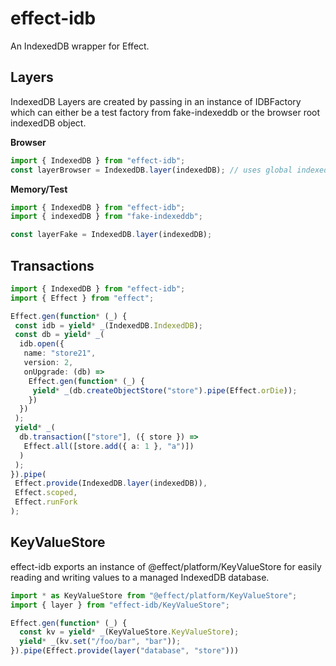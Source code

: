 # effect-idb

An IndexedDB wrapper for Effect.

## Layers

IndexedDB Layers are created by passing in an instance of IDBFactory which can either be a test factory from fake-indexeddb or the browser root indexedDB object.

**Browser**

```ts
import { IndexedDB } from "effect-idb";
const layerBrowser = IndexedDB.layer(indexedDB); // uses global indexedDB instance
```

**Memory/Test**

```ts
import { IndexedDB } from "effect-idb";
import { indexedDB } from "fake-indexeddb";

const layerFake = IndexedDB.layer(indexedDB);
```

## Transactions

```ts
import { IndexedDB } from "effect-idb";
import { Effect } from "effect";

Effect.gen(function* (_) {
 const idb = yield* _(IndexedDB.IndexedDB);
 const db = yield* _(
  idb.open({
   name: "store21",
   version: 2,
   onUpgrade: (db) =>
    Effect.gen(function* (_) {
     yield* _(db.createObjectStore("store").pipe(Effect.orDie));
    })
  })
 );
 yield* _(
  db.transaction(["store"], ({ store }) =>
   Effect.all([store.add({ a: 1 }, "a")])
  )
 );
}).pipe(
 Effect.provide(IndexedDB.layer(indexedDB)),
 Effect.scoped,
 Effect.runFork
);
```

## KeyValueStore

effect-idb exports an instance of @effect/platform/KeyValueStore for easily reading and writing values to a managed IndexedDB database.

```ts
import * as KeyValueStore from "@effect/platform/KeyValueStore";
import { layer } from "effect-idb/KeyValueStore";

Effect.gen(function* (_) {
  const kv = yield* _(KeyValueStore.KeyValueStore);
  yield* _(kv.set("/foo/bar", "bar"));
}).pipe(Effect.provide(layer("database", "store")))
```
